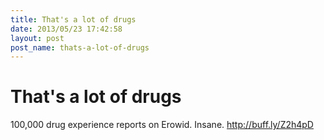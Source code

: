```yaml
---
title: That's a lot of drugs
date: 2013/05/23 17:42:58
layout: post
post_name: thats-a-lot-of-drugs
---
```

# That's a lot of drugs

100,000 drug experience reports on Erowid. Insane. <http://buff.ly/Z2h4pD>
